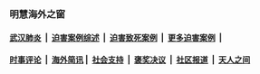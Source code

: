 
### 明慧海外之窗

####  [武汉肺炎](indexes/365.md?t=03190700) &nbsp;|&nbsp;  [迫害案例综述](indexes/328.md?t=03190700) &nbsp;|&nbsp; [迫害致死案例](indexes/277.md?t=03190700)  &nbsp;|&nbsp; [更多迫害案例](indexes/81.md?t=03190700)  &nbsp;|&nbsp; 
####  [时事评论](indexes/19.md?t=03190700) &nbsp;|&nbsp; [海外简讯](indexes/245.md?t=03190700)&nbsp;|&nbsp;  [社会支持](indexes/140.md?t=03190700) &nbsp;|&nbsp; [褒奖决议](indexes/282.md?t=03190700) &nbsp;|&nbsp; [社区报道](indexes/91.md?t=03190700)  &nbsp;|&nbsp; [天人之间](indexes/78.md?t=03190700) 

